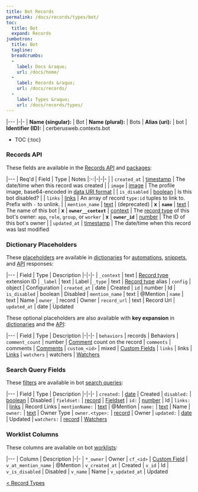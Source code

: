 ```yaml
---
title: Bot Records
permalink: /docs/records/types/bot/
toc:
  title: Bot
  expand: Records
jumbotron:
  title: Bot
  tagline: 
  breadcrumbs:
  -
    label: Docs &raquo;
    url: /docs/home/
  -
    label: Records &raquo;
    url: /docs/records/
  -
    label: Types &raquo;
    url: /docs/records/types/
---
```


|---
|-|-
| **Name (singular):** | Bot
| **Name (plural):** | Bots
| **Alias (uri):** | bot
| **Identifier (ID):** | cerberusweb.contexts.bot

* TOC
{:toc}

### Records API

These fields are available in the [Records API](/docs/api/endpoints/records/) and [packages](/docs/packages/):

|---
| Req'd | Field | Type | Notes
|:-:|-|-|-
|   | `created_at` | [timestamp](/docs/records/fields/types/timestamp/) | The date/time when this record was created 
|   | `image` | [image](/docs/records/fields/types/image/) | The profile image, base64-encoded in [data URI format](https://en.wikipedia.org/wiki/Data_URI_scheme) 
|   | `is_disabled` | [boolean](/docs/records/fields/types/boolean/) | Is this bot disabled? 
|   | `links` | [links](/docs/records/fields/types/links/) | An array of record `type:id` tuples to link to. Prefix with `-` to unlink. 
|   | `mention_name` | [text](/docs/records/fields/types/text/) | (deprecated) 
| **x** | **`name`** | [text](/docs/records/fields/types/text/) | The name of this bot 
| **x** | **`owner__context`** | [context](/docs/records/fields/types/context/) | The [record type](/docs/records/types/) of this bot's owner: `app`, `role`, `group`, or `worker` 
| **x** | **`owner_id`** | [number](/docs/records/fields/types/number/) | The ID of this bot's owner 
|   | `updated_at` | [timestamp](/docs/records/fields/types/timestamp/) | The date/time when this record was last modified 

### Dictionary Placeholders

These [placeholders](/docs/scripting/variables/#placeholders) are available in [dictionaries](/docs/guide/developers/dictionaries/) for [automations](/docs/automations/), [snippets](/docs/snippets/), and [API](/docs/api/) responses:

|---
| Field | Type | Description
|-|-|-
| `_context` | text | [Record type](/docs/records/types/) extension ID
| `_label` | text | Label
| `_type` | text | [Record type](/docs/records/types/) alias
| `config` | object | Configuration
| `created_at` | date | Created
| `id` | number | Id
| `is_disabled` | boolean | Disabled
| `mention_name` | text | @Mention
| `name` | text | Name
| `owner_` | record | Owner
| `record_url` | text | Record Url
| `updated_at` | date | Updated

These optional placeholders are also available with **key expansion** in [dictionaries](/docs/guide/developers/dictionaries/#key-expansion) and the [API](/docs/api/responses/#expanding-keys-in-api-requests):

|---
| Field | Type | Description
|-|-|-
| `behaviors` | records | Behaviors
| `comment_count` | number | [Comment](/docs/records/types/comments/) count on the record
| `comments` | comments | [Comments](/docs/guide/developers/dictionaries/#key-expansion)
| `custom_<id>` | mixed | [Custom Fields](/docs/guide/developers/dictionaries/#key-expansion)
| `links` | links | [Links](/docs/guide/developers/dictionaries/#key-expansion)
| `watchers` | watchers | [Watchers](/docs/guide/developers/dictionaries/#key-expansion)
	
### Search Query Fields

These [filters](/docs/search/#filters) are available in bot [search queries](/docs/search/):

|---
| Field | Type | Description
|-|-|-
| `created:` | [date](/docs/search/#dates) | Created
| `disabled:` | [boolean](/docs/search/#booleans) | Disabled
| `fieldset:` | [record](/docs/search/#deep-search) | [Fieldset](/docs/records/types/custom_fieldset/)
| `id:` | [number](/docs/search/#numbers) | Id
| `links:` | [links](/docs/search/#links) | Record Links
| `mentionName:` | [text](/docs/search/#text) | @Mention
| `name:` | [text](/docs/search/#text) | Name
| `owner:` | [text](/docs/search/#text) | Owner Type
| `owner.<type>:` | [record](/docs/search/#deep-search) | Owner
| `updated:` | [date](/docs/search/#dates) | Updated
| `watchers:` | [record](/docs/search/#deep-search) | [Watchers](/docs/records/types/worker/)
	
### Worklist Columns

These columns are available on bot [worklists](/docs/worklists/):

|---
| Column | Description
|-|-
| `*_owner` | Owner
| `cf_<id>` | [Custom Field](/docs/records/types/custom_field/)
| `v_at_mention_name` | @Mention
| `v_created_at` | Created
| `v_id` | Id
| `v_is_disabled` | Disabled
| `v_name` | Name
| `v_updated_at` | Updated

<div class="section-nav">
	<div class="left">
		<a href="/docs/records/types/" class="prev">&lt; Record Types</a>
	</div>
	<div class="right align-right">
	</div>
</div>
<div class="clear"></div>